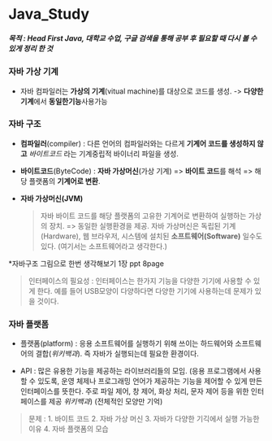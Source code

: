 # Java_Study 
##### 목적 : Head First Java, 대학교 수업, 구글 검색을 통해 공부 후 필요할 때 다시 볼 수 있게 정리 한 것

### 자바 가상 기계

- 자바 컴파일러는 **가상의 기계**(vitual machine)를 대상으로 코드를 생성. -> **다양한 기계**에서 **동일한기능**사용가능


### 자바 구조
- **컴파일러**(compiler) : 다른 언어의 컴파일러와는 다르게 **기계어 코드를 생성하지 않고**  _바이트코드_ 라는 기계중립적 바이너리 파일을 생성.

- **바이트코드**(ByteCode) : **자바 가상머신**(가상 기계) => **바이트 코드**를 해석 => 해당 플랫폼의 **기계어로 변환**.

- **자바 가상머신(JVM)** 
  > 자바 바이트 코드를 해당 플랫폼의 고유한 기계어로 변환하여 실행하는 가상의 장치.
  > => 동일한 실행환경을 제공.
  > 자바 가상머신은 독립된 기계(Hardware), 웹 브라우저, 시스템에 설치된 **소프트웨어(Software)** 일수도 있다. (여기서는 소프트웨어라고 생각한다.)

*자바구조 그림으로 한번 생각해보기 1장 ppt 8page

> 인터페이스의 필요성 : 인터페이스는 한가지 기능을 다양한 기기에 사용할 수 있게 한다. 예를 들어 USB모양이 다양하다면 다양한 기기에 사용하는데 문제가 있을 것이다.


### 자바 플랫폼

- 플랫폼(platform) : 응용 소프트웨어를 실행하기 위해 쓰이는 하드웨어와 소프트웨어의 결합(*위키백과*). 즉 자바가 실행되는데 필요한 환경이다.

- API : 많은 유용한 기능을 제공하는 라이브러리들의 모임. (응용 프로그램에서 사용할 수 있도록, 운영 체제나 프로그래밍 언어가 제공하는 기능을 제어할 수 있게 만든 인터페이스를 뜻한다. 주로 파일 제어, 창 제어, 화상 처리, 문자 제어 등을 위한 인터페이스를 제공 *위키백과*) (전체적인 모양만 기억)

> 문제 : 1. 바이트 코드 2. 자바 가상 머신 3. 자바가 다양한 기긱에서 실행 가능한 이유 4. 자바 플랫폼의 모습


